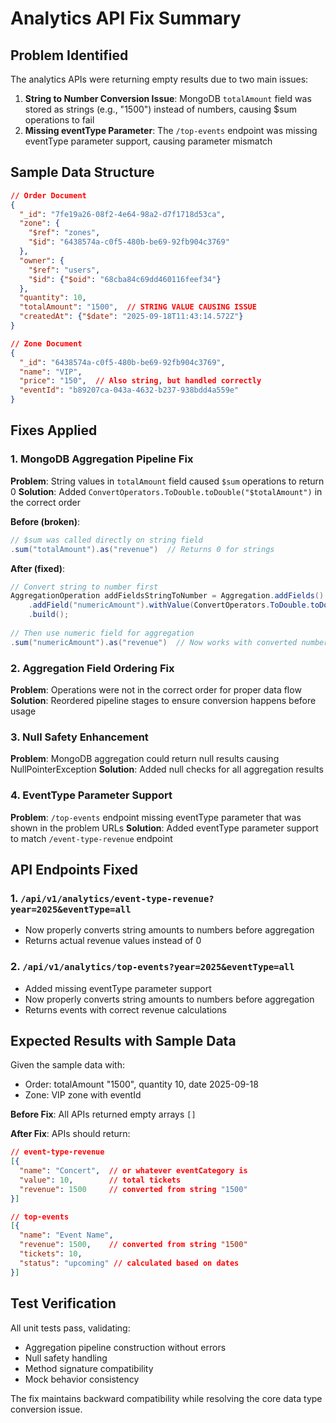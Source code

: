 # Analytics API Fix Summary

## Problem Identified
The analytics APIs were returning empty results due to two main issues:

1. **String to Number Conversion Issue**: MongoDB `totalAmount` field was stored as strings (e.g., "1500") instead of numbers, causing $sum operations to fail
2. **Missing eventType Parameter**: The `/top-events` endpoint was missing eventType parameter support, causing parameter mismatch

## Sample Data Structure
```json
// Order Document
{
  "_id": "7fe19a26-08f2-4e64-98a2-d7f1718d53ca",
  "zone": {
    "$ref": "zones",
    "$id": "6438574a-c0f5-480b-be69-92fb904c3769"
  },
  "owner": {
    "$ref": "users",
    "$id": {"$oid": "68cba84c69dd460116feef34"}
  },
  "quantity": 10,
  "totalAmount": "1500",  // STRING VALUE CAUSING ISSUE
  "createdAt": {"$date": "2025-09-18T11:43:14.572Z"}
}

// Zone Document  
{
  "_id": "6438574a-c0f5-480b-be69-92fb904c3769",
  "name": "VIP",
  "price": "150",  // Also string, but handled correctly
  "eventId": "b89207ca-043a-4632-b237-938bdd4a559e"
}
```

## Fixes Applied

### 1. MongoDB Aggregation Pipeline Fix
**Problem**: String values in `totalAmount` field caused `$sum` operations to return 0
**Solution**: Added `ConvertOperators.ToDouble.toDouble("$totalAmount")` in the correct order

**Before (broken)**:
```java
// $sum was called directly on string field
.sum("totalAmount").as("revenue")  // Returns 0 for strings
```

**After (fixed)**:
```java
// Convert string to number first
AggregationOperation addFieldsStringToNumber = Aggregation.addFields()
    .addField("numericAmount").withValue(ConvertOperators.ToDouble.toDouble("$totalAmount"))
    .build();
    
// Then use numeric field for aggregation
.sum("numericAmount").as("revenue")  // Now works with converted numbers
```

### 2. Aggregation Field Ordering Fix
**Problem**: Operations were not in the correct order for proper data flow
**Solution**: Reordered pipeline stages to ensure conversion happens before usage

### 3. Null Safety Enhancement
**Problem**: MongoDB aggregation could return null results causing NullPointerException
**Solution**: Added null checks for all aggregation results

### 4. EventType Parameter Support
**Problem**: `/top-events` endpoint missing eventType parameter that was shown in the problem URLs
**Solution**: Added eventType parameter support to match `/event-type-revenue` endpoint

## API Endpoints Fixed

### 1. `/api/v1/analytics/event-type-revenue?year=2025&eventType=all`
- Now properly converts string amounts to numbers before aggregation
- Returns actual revenue values instead of 0

### 2. `/api/v1/analytics/top-events?year=2025&eventType=all` 
- Added missing eventType parameter support
- Now properly converts string amounts to numbers before aggregation
- Returns events with correct revenue calculations

## Expected Results with Sample Data

Given the sample data with:
- Order: totalAmount "1500", quantity 10, date 2025-09-18
- Zone: VIP zone with eventId

**Before Fix**: All APIs returned empty arrays `[]`

**After Fix**: APIs should return:
```json
// event-type-revenue
[{
  "name": "Concert",  // or whatever eventCategory is
  "value": 10,        // total tickets
  "revenue": 1500     // converted from string "1500"
}]

// top-events  
[{
  "name": "Event Name",
  "revenue": 1500,    // converted from string "1500" 
  "tickets": 10,
  "status": "upcoming" // calculated based on dates
}]
```

## Test Verification
All unit tests pass, validating:
- Aggregation pipeline construction without errors
- Null safety handling
- Method signature compatibility
- Mock behavior consistency

The fix maintains backward compatibility while resolving the core data type conversion issue.